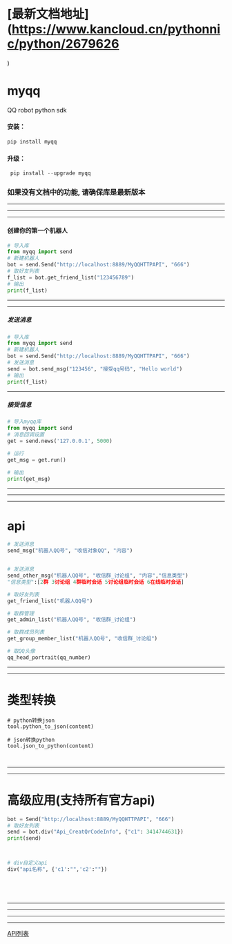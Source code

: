 # [最新文档地址](https://www.kancloud.cn/pythonnic/python/2679626
)
# myqq
QQ robot python sdk
#### 安装：

```python
pip install myqq
```
#### 升级：

```python
 pip install --upgrade myqq
```

### 如果没有文档中的功能, 请确保库是最新版本

-----
-----




-----
#### 创建你的第一个机器人
```python
# 导入库
from myqq import send
# 新建机器人
bot = send.Send("http://localhost:8889/MyQQHTTPAPI", "666")
# 取好友列表
f_list = bot.get_friend_list("123456789")
# 输出
print(f_list)

```
-----
-----

##### 发送消息
```python
# 导入库
from myqq import send
# 新建机器人
bot = send.Send("http://localhost:8889/MyQQHTTPAPI", "666")
# 发送消息
send = bot.send_msg("123456", "接受qq号码", "Hello world")
# 输出
print(f_list)

```

-----
##### 接受信息
```python
# 导入myqq库
from myqq import send
# 消息回调设置
get = send.news('127.0.0.1', 5000)

# 运行
get_msg = get.run()

# 输出
print(get_msg)
```







-----
-----
-----

# api

```python
# 发送消息
send_msg("机器人QQ号", "收信对象QQ", "内容")


# 发送消息
send_other_msg("机器人QQ号", "收信群_讨论组", "内容","信息类型")
"信息类型":[2群 3讨论组 4群临时会话 5讨论组临时会话 6在线临时会话]

# 取好友列表
get_friend_list("机器人QQ号")

# 取群管理
get_admin_list("机器人QQ号", "收信群_讨论组")

# 取群成员列表
get_group_member_list("机器人QQ号", "收信群_讨论组")

# 取QQ头像
qq_head_portrait(qq_number)

```
-----
-----

# 类型转换 
```pyhton
# python转换json
tool.python_to_json(content)

# json转换python
tool.json_to_python(content)



```



_____
_____
# 高级应用(支持所有官方api)
```python
bot = Send("http://localhost:8889/MyQQHTTPAPI", "666")
# 取好友列表
send = bot.div("Api_CreatQrCodeInfo", {"c1": 3414744631})
print(send)



# div自定义api
div("api名称", {'c1':"",'c2':""})






```

-----
-----
-----
-----
[API列表](https://myqqx.net/MyQQ/5.%E6%89%A9%E5%B1%95%E5%BC%80%E5%8F%91/5.API%E5%88%97%E8%A1%A8.html)








